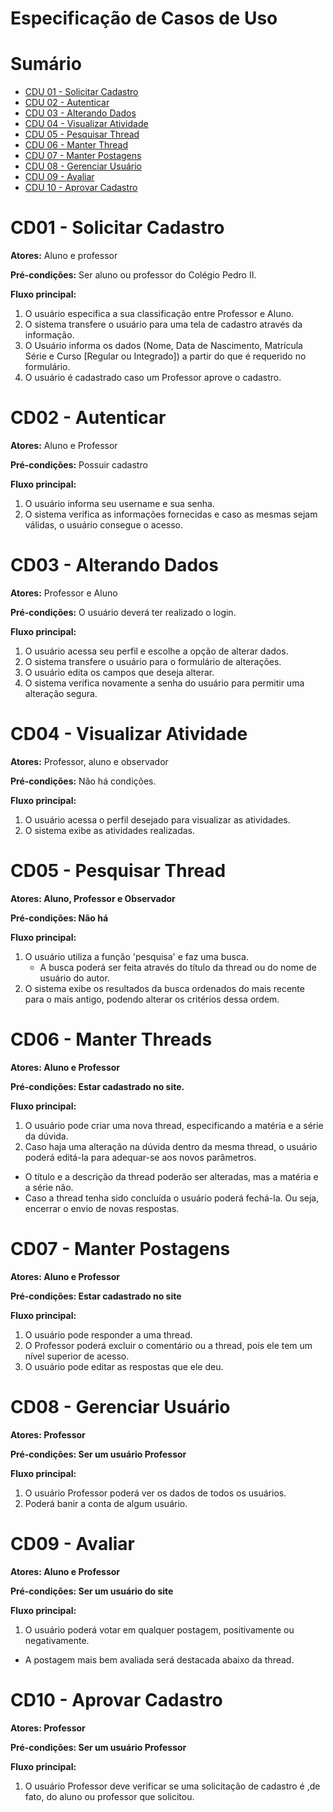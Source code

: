 # Especificação de Casos de Uso

# Sumário

- [CDU 01 - Solicitar Cadastro](#cd01---solicitar-cadastro)
- [CDU 02 - Autenticar](#cd02---autenticar)
- [CDU 03 - Alterando Dados](#cd03---alterando-dados)
- [CDU 04 - Visualizar Atividade](#cd04---visualizar-atividade)
- [CDU 05 - Pesquisar Thread](#cd05---pesquisar-thread)
- [CDU 06 - Manter Thread](#cd06---manter-thread)
- [CDU 07 - Manter Postagens](#cd07---manter-postagens)
- [CDU 08 - Gerenciar Usuário](#cd08---gerenciar-usuário)
- [CDU 09 - Avaliar](#cd09---avaliar)
- [CDU 10 - Aprovar Cadastro](#cd10---aprovar-cadastro)


# CD01 - Solicitar Cadastro
**Atores:** Aluno e professor

**Pré-condições:** Ser aluno ou professor do Colégio Pedro II.

**Fluxo principal:**
1. O usuário especifica a sua classificação entre Professor e Aluno.
2. O sistema transfere o usuário para uma tela de cadastro através da informação.
3. O Usuário informa os dados (Nome, Data de Nascimento, Matrícula Série e Curso [Regular ou Integrado]) a partir do que é requerido no formulário.
4. O usuário é cadastrado caso um Professor aprove o cadastro.

# CD02 - Autenticar
**Atores:** Aluno e Professor

**Pré-condições:** Possuir cadastro

**Fluxo principal:**
1. O usuário informa seu username e sua senha.
2. O sistema verifica as informações fornecidas e caso as mesmas sejam válidas, o usuário consegue o acesso.

# CD03 - Alterando Dados

**Atores:** Professor e Aluno

**Pré-condições:**  O usuário deverá ter realizado o login.


**Fluxo principal:**
1.  O usuário acessa seu perfil e escolhe a opção de alterar dados.
2. O sistema transfere o usuário para o formulário de alterações.
3. O usuário edita os campos que deseja alterar.
4. O sistema verifica novamente a senha do usuário para permitir uma alteração segura.

# CD04 - Visualizar Atividade

**Atores:** Professor, aluno e observador

**Pré-condições:** Não há condições.

**Fluxo principal:**
1. O usuário acessa o perfil desejado para visualizar as atividades.
2. O sistema exibe as atividades realizadas.


# CD05 - Pesquisar Thread
**Atores: Aluno, Professor e Observador**

**Pré-condições: Não há**

**Fluxo principal:**
1. O usuário utiliza a função 'pesquisa' e faz uma busca.
   - A busca poderá ser feita através do título da thread ou do nome de usuário do autor.
2. O sistema exibe os resultados da busca ordenados do mais recente para o mais antigo, podendo alterar os critérios dessa ordem.

# CD06 - Manter Threads
**Atores: Aluno e Professor**

**Pré-condições: Estar cadastrado no site.**

**Fluxo principal:**
1. O usuário pode criar uma nova thread, especificando a matéria e a série da dúvida.
2. Caso haja uma alteração na dúvida dentro da mesma thread, o usuário poderá editá-la para adequar-se aos novos parâmetros.
  - O título e a descrição da thread poderão ser alteradas, mas a matéria e a série não.
  - Caso a thread tenha sido concluída o usuário poderá fechá-la. Ou seja, encerrar o envio de novas respostas.


# CD07 - Manter Postagens
**Atores: Aluno e Professor**

**Pré-condições: Estar cadastrado no site**

**Fluxo principal:**
1. O usuário pode responder a uma thread.  
2. O Professor poderá excluir o comentário ou a thread, pois ele tem um nível superior de acesso.
3. O usuário pode editar as respostas que ele deu.   

# CD08 - Gerenciar Usuário
**Atores: Professor**

**Pré-condições: Ser um usuário Professor**

**Fluxo principal:**
1. O usuário Professor poderá ver os dados de todos os usuários.
2. Poderá banir a conta de algum usuário.

# CD09 - Avaliar
**Atores: Aluno e Professor**

**Pré-condições: Ser um usuário do site**

**Fluxo principal:**
1. O usuário poderá votar em qualquer postagem, positivamente ou negativamente.
 - A postagem mais bem avaliada será destacada abaixo da thread.

# CD10 - Aprovar Cadastro

 **Atores: Professor**

 **Pré-condições: Ser um usuário Professor**

 **Fluxo principal:**
 1. O usuário Professor deve verificar se uma solicitação de cadastro é ,de fato, do aluno ou professor que solicitou.
